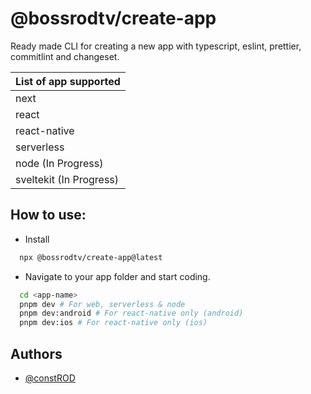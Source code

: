 # @bossrodtv/create-app

Ready made CLI for creating a new app with typescript, eslint, prettier, commitlint and changeset.

| List of app supported   |
| :---------------------- |
| next                    |
| react                   |
| react-native            |
| serverless              |
| node (In Progress)      |
| sveltekit (In Progress) |

## How to use:

- Install

```bash
  npx @bossrodtv/create-app@latest
```

- Navigate to your app folder and start coding.

```bash
  cd <app-name>
  pnpm dev # For web, serverless & node
  pnpm dev:android # For react-native only (android)
  pnpm dev:ios # For react-native only (ios)
```

## Authors

- [@constROD](https://www.github.com/constROD)
